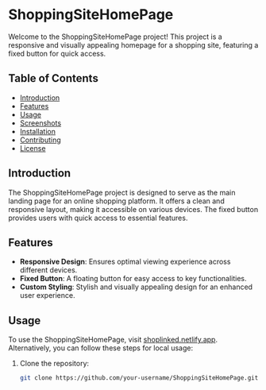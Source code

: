 # ShoppingSiteHomePage

Welcome to the ShoppingSiteHomePage project! This project is a responsive and visually appealing homepage for a shopping site, featuring a fixed button for quick access.

## Table of Contents

- [Introduction](#introduction)
- [Features](#features)
- [Usage](#usage)
- [Screenshots](#screenshots)
- [Installation](#installation)
- [Contributing](#contributing)
- [License](#license)

## Introduction

The ShoppingSiteHomePage project is designed to serve as the main landing page for an online shopping platform. It offers a clean and responsive layout, making it accessible on various devices. The fixed button provides users with quick access to essential features.

## Features

- **Responsive Design**: Ensures optimal viewing experience across different devices.
- **Fixed Button**: A floating button for easy access to key functionalities.
- **Custom Styling**: Stylish and visually appealing design for an enhanced user experience.

## Usage

To use the ShoppingSiteHomePage, visit [shoplinked.netlify.app](https://shoplinked.netlify.app/). Alternatively, you can follow these steps for local usage:


1. Clone the repository:
   ```bash
   git clone https://github.com/your-username/ShoppingSiteHomePage.git
